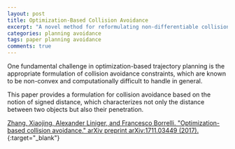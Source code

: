 ```yaml
---
layout: post
title: Optimization-Based Collision Avoidance
excerpt: "A novel method for reformulating non-differentiable collision avoidance constraints into smooth nonlinear constraints using strong duality of convex optimization."
categories: planning avoidance
tags: paper planning avoidance
comments: true
---
```


One fundamental challenge in optimization-based trajectory planning is the appropriate formulation of collision avoidance constraints, which are known to be non-convex and computationally difficult to handle in general.

This paper provides a formulation for collision avoidance based on the notion of signed distance, which characterizes not only the distance between two objects but also their penetration.

[Zhang, Xiaojing, Alexander Liniger, and Francesco Borrelli. "Optimization-based collision avoidance." arXiv preprint arXiv:1711.03449 (2017).](https://arxiv.org/abs/1711.03449){:target="_blank"}